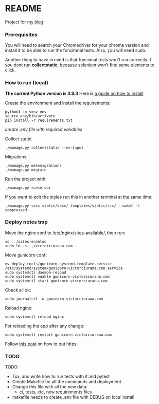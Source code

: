 # README #

Project for [my blog](https://victorciurana.com).


### Prerequisites ###
You will need to search your Chromedriver for your chrome version and install it to be able to run the funcitonal tests. Also, you will need sudo.

Another thing to have in mind is that funcional tests won't run correctly if you dont run __collectstatic__, because selenium won't find some elements to click.


### How to run (local) ###
__The current Python version is 3.8.3__
Here is [a guide on how to install](https://tech.serhatteker.com/post/2019-12/how-to-install-python38-on-ubuntu/)

Create the environment and install the requirements:
```
python3 -m venv env
source env/bin/activate
pip install -r requirements.txt
```

*create .env file with required variables*

Collect static:
```
./manage.py collectstatic --no-input
```

Migrations:
```
./manage.py makemigrations
./manage.py migrate
```

Run the project with:
```
./manage.py runserver
```

If you want to edit the styles run this in another terminal at the same time:
```
./manage.py sass static/sass/ templates/static/css/ --watch -t compressed
```

### Deploy notes tmp ###
Move the nginx conf to /etc/nginx/sites-available/, then run:
```
cd ../sites-enabled
sudo ln -s ../victorciurana.com .
```

Move gunicorn conf:
```
mv deploy_tools/gunicorn-systemd.template.service /etc/systemd/system/gunicorn-victorciurana.com.service
sudo systemctl daemon-reload
sudo systemctl enable gunicorn-victorciurana.com
sudo systemctl start gunicorn-victorciurana.com
```

Check all ok:
```
sudo journalctl -u gunicorn-victorciurana.com
```

Reload nginx:
```
sudo systemctl reload nginx
```

For reloading the app after any change:
```
sudo systemctl restart gunicorn-victorciurana.com
```

Follow [this post](https://www.digitalocean.com/community/tutorials/how-to-secure-nginx-with-let-s-encrypt-on-ubuntu-20-04) on how to put https.

### TODO ###
TODO:
* Tox, and write how to run tests with it and pytest
* Create Makefile for all the commands and deployment
* Change this file with all the new data:
    - ci, tests, etc, new requirements files
* makefile needs to create .env file with DEBUG on local install

